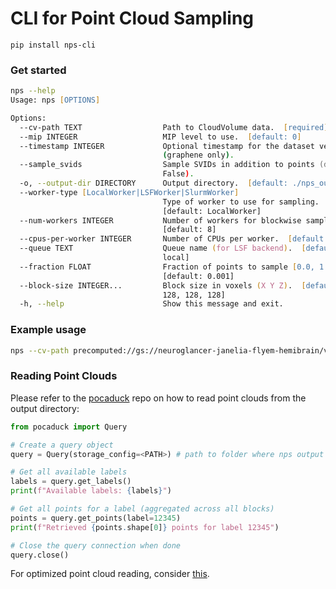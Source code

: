 # CLI for Point Cloud Sampling

```
pip install nps-cli
````
### Get started

```zsh
nps --help
Usage: nps [OPTIONS]

Options:
  --cv-path TEXT                  Path to CloudVolume data.  [required]
  --mip INTEGER                   MIP level to use.  [default: 0]
  --timestamp INTEGER             Optional timestamp for the dataset version
                                  (graphene only).
  --sample_svids                  Sample SVIDs in addition to points (default:
                                  False).
  -o, --output-dir DIRECTORY      Output directory.  [default: ./nps_output]
  --worker-type [LocalWorker|LSFWorker|SlurmWorker]
                                  Type of worker to use for sampling.
                                  [default: LocalWorker]
  --num-workers INTEGER           Number of workers for blockwise sampling.
                                  [default: 8]
  --cpus-per-worker INTEGER       Number of CPUs per worker.  [default: 4]
  --queue TEXT                    Queue name (for LSF backend).  [default:
                                  local]
  --fraction FLOAT                Fraction of points to sample [0.0, 1.0].
                                  [default: 0.001]
  --block-size INTEGER...         Block size in voxels (X Y Z).  [default:
                                  128, 128, 128]
  -h, --help                      Show this message and exit.
```

### Example usage

```bash
nps --cv-path precomputed://gs://neuroglancer-janelia-flyem-hemibrain/v1.0/segmentation
```

### Reading Point Clouds

Please refer to the [pocaduck](https://github.com/JaneliaSciComp/pocaduck?tab=readme-ov-file#querying-point-clouds) repo on how to read point clouds from the output directory:

```python
from pocaduck import Query

# Create a query object
query = Query(storage_config=<PATH>) # path to folder where nps output is stored

# Get all available labels
labels = query.get_labels()
print(f"Available labels: {labels}")

# Get all points for a label (aggregated across all blocks)
points = query.get_points(label=12345)
print(f"Retrieved {points.shape[0]} points for label 12345")

# Close the query connection when done
query.close()
```

For optimized point cloud reading, consider [this](https://github.com/JaneliaSciComp/pocaduck?tab=readme-ov-file#running-the-optimization-pipeline).